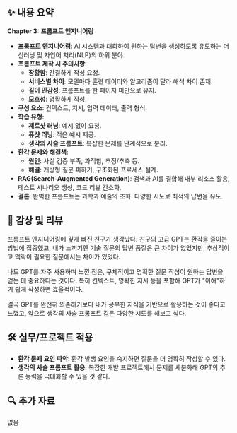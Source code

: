 ## ✨ 내용 요약

**Chapter 3: 프롬프트 엔지니어링**

- **프롬프트 엔지니어링**: AI 시스템과 대화하여 원하는 답변을 생성하도록 유도하는 머신러닝 및 자연어 처리(NLP)의 하위 분야.
- **프롬프트 제작 시 주의사항**:
  - **장황함**: 간결하게 작성 요청.
  - **서비스별 차이**: 모델마다 훈련 데이터와 알고리즘이 달라 해석 차이 존재.
  - **길이 민감성**: 프롬프트를 한 페이지 미만으로 유지.
  - **모호성**: 명확하게 작성.
- **구성 요소**: 컨텍스트, 지시, 입력 데이터, 출력 형식.
- **학습 유형**:
  - **제로샷 러닝**: 예시 없이 요청.
  - **퓨샷 러닝**: 적은 예시 제공.
  - **생각의 사슬 프롬프트**: 복잡한 문제를 단계적으로 분리.
- **환각 문제와 해결책**:
  - **원인**: 사실 검증 부족, 과적합, 추정/추측 등.
  - **해결**: 개방형 질문 피하기, 구조화된 프로세스 설계.
- **RAG(Search-Augmented Generation)**: 검색과 AI를 결합해 내부 리소스 활용, 테스트 시나리오 생성, 코드 리뷰 간소화.
- **결론**: 완벽한 프롬프트는 과학과 예술의 조화. 다양한 시도로 최적의 답변을 유도.

## 📝 감상 및 리뷰

프롬프트 엔지니어링에 깊게 빠진 친구가 생각났다. 친구의 고급 GPT는 환각을 줄이는 방법에 집중했고, 내가 느끼기엔 기술 질문의 답변 품질은 큰 차이가 없었지만, 추상적이고 맥락이 필요한 질문에서는 차이가 있었다.

나도 GPT를 자주 사용하며 느낀 점은, 구체적이고 명확한 질문 작성이 원하는 답변을 얻는 데 중요하다는 것이다. 특히 컨텍스트, 명확한 지시 등을 포함해 GPT가 "이해"하기 쉽게 작성하면 효율적이다.

결국 GPT를 완전히 의존하기보다 내가 공부한 지식을 기반으로 활용하는 것이 좋다고 느꼈고, 앞으로 생각의 사슬 프롬프트 같은 다양한 시도를 해보고 싶다.

## 🛠️ 실무/프로젝트 적용

- **환각 문제 요인 파악**: 환각 발생 요인을 숙지하면 질문을 더 명확히 작성할 수 있다.
- **생각의 사슬 프롬프트 활용**: 복잡한 개발 프로젝트에서 문제를 세분화해 GPT의 추론 능력을 극대화할 수 있을 것 같다.

## 🔍 추가 자료

없음
